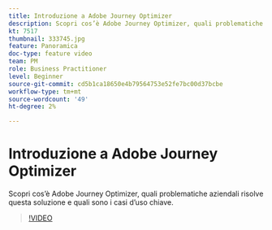 ```yaml
---
title: Introduzione a Adobe Journey Optimizer
description: Scopri cos’è Adobe Journey Optimizer, quali problematiche aziendali risolve questa soluzione e quali sono i casi d’uso chiave.
kt: 7517
thumbnail: 333745.jpg
feature: Panoramica
doc-type: feature video
team: PM
role: Business Practitioner
level: Beginner
source-git-commit: cd5b1ca18650e4b79564753e52fe7bc00d37bcbe
workflow-type: tm+mt
source-wordcount: '49'
ht-degree: 2%

---
```



# Introduzione a Adobe Journey Optimizer

Scopri cos’è Adobe Journey Optimizer, quali problematiche aziendali risolve questa soluzione e quali sono i casi d’uso chiave.

>[!VIDEO](https://video.tv.adobe.com/v/333745?quality=12)
